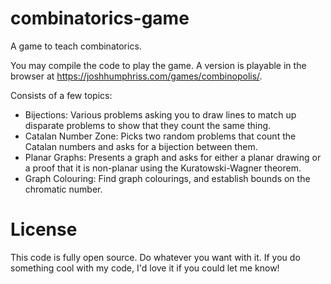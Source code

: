 # combinatorics-game
A game to teach combinatorics.

You may compile the code to play the game. A version is playable in the browser at https://joshhumphriss.com/games/combinopolis/.

Consists of a few topics:
* Bijections: Various problems asking you to draw lines to match up disparate problems to show that they count the same thing.
* Catalan Number Zone: Picks two random problems that count the Catalan numbers and asks for a bijection between them.
* Planar Graphs: Presents a graph and asks for either a planar drawing or a proof that it is non-planar using the Kuratowski-Wagner theorem.
* Graph Colouring: Find graph colourings, and establish bounds on the chromatic number.

# License
This code is fully open source. Do whatever you want with it. If you do something cool with my code, I'd love it if you could let me know! 
